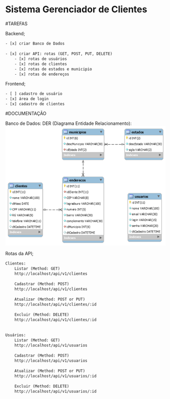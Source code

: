 # Sistema Gerenciador de Clientes

#TAREFAS 

Backend;

    - [x] criar Banco de Dados

    - [x] criar API: rotas (GET, POST, PUT, DELETE)
        - [x] rotas de usuários
        - [x] rotas de clientes 
        - [x] rotas de estados e municipio
        - [x] rotas de endereços 

Frontend;

    - [ ] cadastro de usuário
    - [x] área de login
    - [x] cadastro de clientes



#DOCUMENTAÇÃO

Banco de Dados:
    DER (Diagrama Entidade Relacionamento):
    <img src="backend/database/DER.png">


Rotas da API;

    Clientes:
        Listar (Method: GET)
        http://localhost/api/v1/clientes

        Cadastrar (Method: POST)
        http://localhost/api/v1/clientes

        Atualizar (Method: POST or PUT)
        http://localhost/api/v1/clientes/:id

        Excluir (Method: DELETE)
        http://localhost/api/v1/clientes/:id


    Usuários:
        Listar (Method: GET)
        http://localhost/api/v1/usuarios

        Cadastrar (Method: POST)
        http://localhost/api/v1/usuarios

        Atualizar (Method: POST or PUT)
        http://localhost/api/v1/usuarios/:id

        Excluir (Method: DELETE)
        http://localhost/api/v1/usuarios/:id



